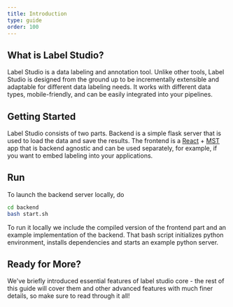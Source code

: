 ```yaml
---
title: Introduction
type: guide
order: 100
---
```


## What is Label Studio?

Label Studio is a data labeling and annotation tool. Unlike other tools, Label Studio is designed from the ground up to be incrementally extensible and adaptable for different data labeling needs. It works with different data types, mobile-friendly, and can be easily integrated into your pipelines.

## Getting Started

Label Studio consists of two parts. Backend is a simple flask server that is used to load the data and save the results. The frontend is a [React](https://reactjs.org/) + [MST](https://github.com/mobxjs/mobx-state-tree) app that is backend agnostic and can be used separately, for example, if you want to embed labeling into your applications.


## Run

To launch the backend server locally, do
```bash
cd backend
bash start.sh
```

To run it locally we include the compiled version of the frontend part and an example implementation of the backend. That bash script initializes python environment, installs dependencies and starts an example python server.

## Ready for More?

We've briefly introduced essential features of label studio core - the rest of this guide will cover them and other advanced features with much finer details, so make sure to read through it all!
